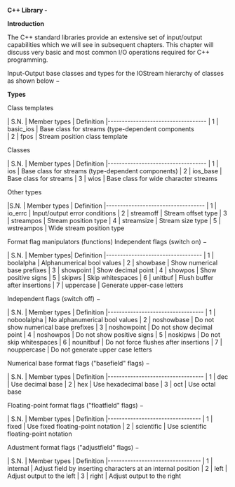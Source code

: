 **C++ Library - <ios>**

**Introduction**

The C++ standard libraries provide an extensive set of input/output capabilities which we will see in subsequent chapters. This chapter will discuss very basic and most common I/O operations required for C++ programming.

Input-Output base classes and types for the IOStream hierarchy of classes as shown below −

**Types**

Class templates

| S.N.	| Member types	| Definition
|-----------------------------------
| 1	    | basic_ios     | Base class for streams (type-dependent components   
| 2	    | fpos	        | Stream position class template

Classes

| S.N.  | Member types	| Definition
|-----------------------------------
| 1     | ios           | Base class for streams (type-dependent components)
| 2	    | ios_base	    | Base class for streams
| 3	    | wios	        | Base class for wide character streams

Other types

|S.N.	  | Member types	| Definition
|-----------------------------------
| 1	    | io_errc	      | Input/output error conditions
| 2	    | streamoff	    | Stream offset type
| 3	    | streampos	    | Stream position type
| 4	    | streamsize	  | Stream size type
| 5	    | wstreampos	  | Wide stream position type

Format flag manipulators (functions)
Independent flags (switch on) −

| S.N.	 | Member types| Definition
|----------------------------------
| 1	   | boolalpha     | Alphanumerical bool values
| 2	   | showbase	     | Show numerical base prefixes
| 3	   | showpoint	   | Show decimal point
| 4	   | showpos	     | Show positive signs
| 5	   | skipws	       | Skip whitespaces
| 6	   | unitbuf	     | Flush buffer after insertions
| 7	   | uppercase	   | Generate upper-case letters

Independent flags (switch off) −

| S.N.  | Member types | Definition
|----------------------------------
| 1	    | noboolalpha	 | No alphanumerical bool values
| 2	    | noshowbase	 | Do not show numerical base prefixes
| 3	    | noshowpoint	 | Do not show decimal point
| 4	    | noshowpos    | Do not show positive signs
| 5	    | noskipws	   | Do not skip whitespaces
| 6	    | nounitbuf	   | Do not force flushes after insertions
| 7	    | nouppercase	 | Do not generate upper case letters

Numerical base format flags ("basefield" flags) −

| S.N.	| Member types | Definition
|----------------------------------
| 1	    | dec	         | Use decimal base
| 2	    | hex	         | Use hexadecimal base
| 3	    | oct	         | Use octal base

Floating-point format flags ("floatfield" flags) −

| S.N.	| Member types | Definition
|---------------------------------
| 1	    | fixed	       | Use fixed floating-point notation
| 2	    | scientific	 | Use scientific floating-point notation

Adustment format flags ("adjustfield" flags) −

| S.N.	| Member types | Definition
|---------------------------------
| 1	    | internal	   | Adjust field by inserting characters at an internal position
| 2	    | left	       | Adjust output to the left
| 3	    | right	       | Adjust output to the right
